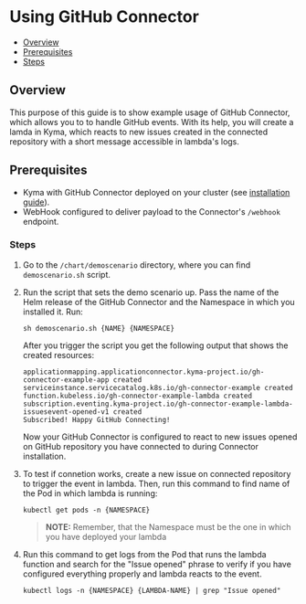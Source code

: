 # Using GitHub Connector <!-- omit in toc -->

- [Overview](#overview)
- [Prerequisites](#prerequisites)
- [Steps](#steps)

## Overview

This purpose of this guide is to show example usage of GitHub Connector, which allows you to to handle GitHub events. With its help, you will create a lamda in Kyma, which reacts to new issues created in the connected repository with a short message accessible in lambda's logs. 

## Prerequisites

- Kyma with GitHub Connector deployed on your cluster (see [installation guide](/chart/githubconnector/README.md)).
- WebHook configured to deliver payload to the Connector's `/webhook` endpoint.

### Steps

1. Go to the `/chart/demoscenario` directory, where you can find `demoscenario.sh` script.

2. Run the script that sets the demo scenario up. Pass the name of the Helm release of the GitHub Connector and the Namespace in which you installed it. Run:

   ```shell
   sh demoscenario.sh {NAME} {NAMESPACE}
   ```

   After you trigger the script you get the following output that shows the created resources:

   ```
   applicationmapping.applicationconnector.kyma-project.io/gh-connector-example-app created
   serviceinstance.servicecatalog.k8s.io/gh-connector-example created
   function.kubeless.io/gh-connector-example-lambda created
   subscription.eventing.kyma-project.io/gh-connector-example-lambda-issuesevent-opened-v1 created
   Subscribed! Happy GitHub Connecting!
   ```

   Now your GitHub Connector is configured to react to new issues opened on GitHub repository you have connected to during Connector installation.

3. To test if connetion works, create a new issue on connected repository to trigger the event in lambda. Then, run this command to find name of the Pod in which lambda is running:

   `kubectl get pods -n {NAMESPACE}`

   >**NOTE:** Remember, that the Namespace must be the one in which you have deployed your lambda

4. Run this command to get logs from the Pod that runs the lambda function and search for the "Issue opened" phrase to verify if you have configured everything properly and lambda reacts to the event.

   `kubectl logs -n {NAMESPACE} {LAMBDA-NAME} | grep "Issue opened"`
